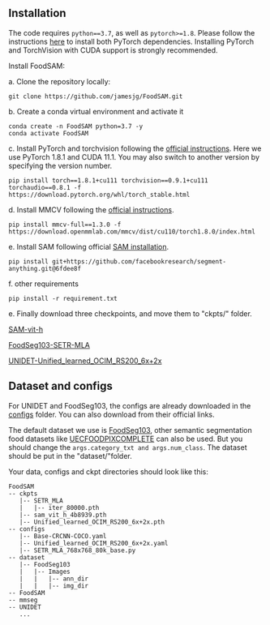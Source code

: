 ## Installation

The code requires `python==3.7`, as well as `pytorch>=1.8`. Please follow the instructions [here](https://pytorch.org/get-started/locally/) to install both PyTorch dependencies. Installing PyTorch and TorchVision with CUDA support is strongly recommended.

Install FoodSAM:

a. Clone the repository locally:

```
git clone https://github.com/jamesjg/FoodSAM.git
```
b. Create a conda virtual environment and activate it
```
conda create -n FoodSAM python=3.7 -y
conda activate FoodSAM
```
c. Install PyTorch and torchvision following the [official instructions](https://pytorch.org/). Here we use PyTorch 1.8.1 and CUDA 11.1. You may also switch to another version by specifying the version number.
```
pip install torch==1.8.1+cu111 torchvision==0.9.1+cu111 torchaudio==0.8.1 -f https://download.pytorch.org/whl/torch_stable.html
```
d. Install MMCV following the [official instructions](https://mmcv.readthedocs.io/en/latest/#installation). 
```
pip install mmcv-full==1.3.0 -f https://download.openmmlab.com/mmcv/dist/cu110/torch1.8.0/index.html
```
e. Install SAM following official [SAM installation](https://github.com/facebookresearch/segment-anything).
```
pip install git+https://github.com/facebookresearch/segment-anything.git@6fdee8f
```
f. other requirements
```
pip install -r requirement.txt
```

e. Finally download three checkpoints, and move them to "ckpts/" folder.

[SAM-vit-h](https://dl.fbaipublicfiles.com/segment_anything/sam_vit_h_4b8939.pth)

[FoodSeg103-SETR-MLA](https://smu-my.sharepoint.com/personal/xwwu_smu_edu_sg/_layouts/15/onedrive.aspx?id=%2Fpersonal%2Fxwwu%5Fsmu%5Fedu%5Fsg%2FDocuments%2Fcheckpoints%2Ezip&parent=%2Fpersonal%2Fxwwu%5Fsmu%5Fedu%5Fsg%2FDocuments&ga=1)

[UNIDET-Unified_learned_OCIM_RS200_6x+2x](https://drive.google.com/file/d/1HvUv399Vie69dIOQX0gnjkCM0JUI9dqI/edit)

## Dataset and configs
For UNIDET and FoodSeg103, the configs are already downloaded in the [configs](configs/) folder. You can also download from their official links.

The default dataset we use is [FoodSeg103](https://github.com/LARC-CMU-SMU/FoodSeg103-Benchmark-v1), other semantic segmentation food datasets like [UECFOODPIXCOMPLETE](https://mm.cs.uec.ac.jp/uecfoodpix/) can also be used. But you should change the  `args.category_txt and args.num_class`. The dataset should be put in the "dataset/"folder.

Your data, configs and ckpt directories should look like this:
````
FoodSAM
-- ckpts
   |-- SETR_MLA
   |   |-- iter_80000.pth
   |-- sam_vit_h_4b8939.pth
   |-- Unified_learned_OCIM_RS200_6x+2x.pth
-- configs
   |-- Base-CRCNN-COCO.yaml
   |-- Unified_learned_OCIM_RS200_6x+2x.yaml
   |-- SETR_MLA_768x768_80k_base.py
-- dataset
   |-- FoodSeg103
   |   |-- Images
   |   |   |-- ann_dir
   |   |   |-- img_dir  
-- FoodSAM
-- mmseg
-- UNIDET
   ...

````


